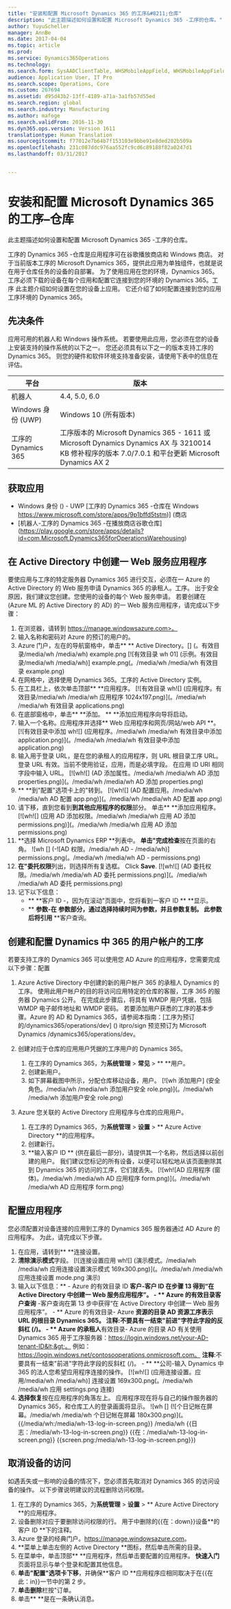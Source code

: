 ```yaml
---
title: "安装和配置 Microsoft Dynamics 365 的工序&#8211;仓库"
description: "此主题描述如何设置和配置 Microsoft Dynamics 365 -工序的仓库。"
author: YuyuScheller
manager: AnnBe
ms.date: 2017-04-04
ms.topic: article
ms.prod: 
ms.service: Dynamics365Operations
ms.technology: 
ms.search.form: SysAADClientTable, WHSMobileAppField, WHSMobileAppFieldPriority, WHSRFMenu, WHSRFMenuItem, WHSWorker
audience: Application User, IT Pro
ms.search.scope: Operations, Core
ms.custom: 267694
ms.assetid: d95d43b2-13ff-4189-a71a-3a1fb57d55ed
ms.search.region: global
ms.search.industry: Manufacturing
ms.author: mafoge
ms.search.validFrom: 2016-11-30
ms.dyn365.ops.version: Version 1611
translationtype: Human Translation
ms.sourcegitcommit: f77012e7b64b7f153103e9bbe91e8ded202b509a
ms.openlocfilehash: 231c087ddc976aa552fc9cd6c89188f82a0247d1
ms.lasthandoff: 03/31/2017


---
```


# <a name="install-and-configure-microsoft-dynamics-365-for-operations-8211-warehousing"></a>安装和配置 Microsoft Dynamics 365 的工序&#8211;仓库

此主题描述如何设置和配置 Microsoft Dynamics 365 -工序的仓库。

工序的 Dynamics 365 -仓库是应用程序可在谷歌播放商店和 Windows 商店。 对于当前版本工序的 Microsoft Dynamics 365，提供此应用为单独组件，也就是说在用于仓库任务的设备的自部署。 为了使用应用在您的环境，Dynamics 365。工序必须下载的设备在每个应用和配置它连接到您的环境的 Dynamics 365。工序 此主题介绍如何设置在您的设备上应用。 它还介绍了如何配置连接到您的应用工序环境的 Dynamics 365。

## <a name="prerequisites"></a>先决条件
应用可用的机器人和 Windows 操作系统。 若要使用此应用，您必须在您的设备上安装支持的操作系统的以下之一。 您还必须具有以下之一的版本支持工序的 Dynamics 365。 则您的硬件和软件环境支持准备安装，请使用下表中的信息在评估。

| 平台                    | 版本                                                                                                                                                                     |
|-----------------------------|-----------------------------------------------------------------------------------------------------------------------------------------------------------------------------|
| 机器人                     | 4.4, 5.0, 6.0                                                                                                                                                               |
| Windows 身份 (UWP)               | Windows 10 (所有版本)                                                                                                                                                   |
| 工序的 Dynamics 365 | 工序版本的 Microsoft Dynamics 365 - 1611 或 Microsoft Dynamics Dynamics AX 与 3210014 KB 修补程序的版本 7.0/7.0.1 和平台更新 Microsoft Dynamics AX 2 |

## <a name="get-the-app"></a>获取应用
-   Windows 身份 () - UWP [工序的 Dynamics 365 -仓库在 Windows https://www.microsoft.com/store/apps/9p1bffd5tstm)] (商店
-   [机器人-工序的 Dynamics 365 -在播放商店谷歌仓库] (https://play.google.com/store/apps/details?id=com.Microsoft.Dynamics365forOperationsWarehousing)

## <a name="create-a-web-service-application-in-active-directory"></a>在 Active Directory 中创建一 Web 服务应用程序
要使应用与工序的特定服务器 Dynamics 365 进行交互，必须在一 Azure 的 Active Directory 的 Web 服务申请 Dynamics 365 的承租人。工序。 出于安全原因，我们建议您创建。您使用的设备的每个 Web 服务申请。 若要创建在 (Azure ML 的 Active Directory 的 AD) 的一 Web 服务应用程序，请完成以下步骤：

1.  在浏览器，请转到 https://manage.windowsazure.com>。
2.  输入名称和密码对 Azure 的预订的用户的。
3.  Azure 门户，左在的导航窗格中，单击** ** Active Directory。[] (。有效目录/media/wh /media/wh) example.png [![有效目录 wh 01] (示例。有效目录/media/wh /media/wh)] example.png(。/media/wh /media/wh 有效目录 example.png)
4.  在网格中，选择使用 Dynamics 365。工序的 Active Directory 实例。
5.  在工具栏上，依次单击顶部** **应用程序。 [![有效目录 wh![] (应用程序。有效目录/media/wh /media/wh 应用程序 1024x197.png)](。/media/wh /media/wh 有效目录 applications.png)
6.  在底部窗格中，单击** **添加。 ** **添加应用程序向导将启动。
7.  输入一个名称。应用程序并选择** Web 应用程序和网页/网站/web API **。 [![有效目录中添加 wh![] (应用程序。/media/wh /media/wh 有效目录中添加 application.png)](。/media/wh /media/wh 有效目录中添加 application.png)
8.  输入用于登录 URL，是在您的承租人的应用程序，则 URL 根目录工序 URL。 登录 URL 有效。当前不使用验证，应用，而是必填字段。 在应用 ID URI 相同字段中输入 URL。 [![wh![] (AD 添加属性。/media/wh /media/wh AD 添加 properties.png)](。/media/wh /media/wh AD 添加 properties.png)
9.  ** **到"配置"选项卡上的"转到。 [![wh![] (AD 配置应用。/media/wh /media/wh AD 配置 app.png)](。/media/wh /media/wh AD 配置 app.png)
10. 请下移，直到您看到**到其他应用程序的权限**部分。 单击** **添加应用程序。 [![wh![] (应用 AD 添加权限。/media/wh /media/wh 应用 AD 添加 permissions.png)](。/media/wh /media/wh 应用 AD 添加 permissions.png)
11. **选择 Microsoft Dynamics ERP **列表中。 **单击"完成检查**按在页面的右角。 ![wh [] (-![AD 权限。/media/wh AD - /media/wh)] permissions.png(。/media/wh /media/wh AD - permissions.png)
12. **在"委托权限**列出，则选择所有复选框。 Click **Save**. [![wh![] (AD 委托权限。/media/wh /media/wh AD 委托 permissions.png)](。/media/wh /media/wh AD 委托 permissions.png)
13. 记下以下信息：
    -   ** **客户 ID -，因为在滚动"页面中，您将看到一客户 ID ** **显示。
    -   ** **参数-在** **参数部分，通过选择持续时间为参数，并且参数复制。 此参数后将引用** **客户查询。

## <a name="create-and-configure-a-user-account-in-dynamics-365-for-operations"></a>创建和配置 Dynamics 中 365 的用户帐户的工序
若要支持工序的 Dynamics 365 可以使用您 AD Azure 的应用程序，您需要完成以下步骤：配置

1.  Azure Active Directory 中创建的新的用户帐户 365 的承租人 Dynamics 的工序。 使用此用户帐户的目的将访问应用特定的仓库的客服，工序 365 的服务器 Dynamics 公开。 在完成此步骤后，将具有 WMDP 用户凭据，包括 WMDP 电子邮件地址和 WMDP 密码。 若要添加用户获悉的工序的基本步骤。Azure 的 AD 和 Dynamics 365，请参阅本指南：[工序为预订的/dynamics365/operations/dev] () itpro/sign 预览预订为 Microsoft Dynamics /dynamics365/operations/dev。
2.  创建对应于仓库的应用用户凭据的工序用户的 Dynamics 365。
    1.  在工序的 Dynamics 365，为**系统管理** &gt; **常见** &gt; ** **用户。
    2.  创建新用户。
    3.  如下屏幕截图中所示，分配仓库移动设备，用户。 [![wh 添加用户] (安全角色。/media/wh /media/wh 添加用户安全 role.png)](。/media/wh /media/wh 添加用户安全 role.png)

3.  Azure 您关联的 Active Directory 应用程序与仓库的应用用户。
    1.  在工序的 Dynamics 365，为**系统管理** &gt; **设置** &gt; ** Azure Active Directory **的应用程序。
    2.  创建新行。
    3.  **输入客户 ID ** (供在最后一部分)，请提供其一个名称，然后选择以前创建的用户。 我们建议您标记的所有设备，以便可以轻松地从该页面删除其到 Dynamics 365 的访问的工序，它们就丢失。 [![wh![AD 应用程序 (窗体)。/media/wh /media/wh AD 应用程序 form.png)](。/media/wh /media/wh AD 应用程序 form.png)

## <a name="configure-the-application"></a>配置应用程序
您必须配置对设备连接的应用到工序的 Dynamics 365 服务器通过 AD Azure 的应用程序。 为此，请完成以下步骤。

1.  在应用，请转到** **连接设置。
2.  **清除演示模式**字段。 [![连接设置应用 wh![] (演示模式。/media/wh /media/wh 应用连接设置演示模式 169x300.png)](。/media/wh /media/wh 应用连接设置 mode.png 演示)
3.  输入以下信息：** - Azure 的有效目录 ID **客户-客户 ID 在步骤 13 得到“在 Active Directory 中创建一 Web 服务应用程序”。 - ** Azure 的有效目录客户查询** -客户查询在第 13 步中获得“在 Active Directory 中创建一 Web 服务应用程序”。 - ** Azure 的有效目录- Azure **资源的目录 AD 资源工序表示 URL 的根目录 Dynamics 365。 **注释**:不要具有一结束"前进"字符此字段的反斜杠 (/)。 - ** Azure 的承租人**有效目录- Azure 的目录 AD 有关使用 Dynamics 365 用于工序服务器：https://login.windows.net/your-AD-tenant-ID&lt;&gt;。 例如：https://login.windows.net/contosooperations.onmicrosoft.com。 
**注释**:不要具有一结束"前进"字符此字段的反斜杠 (/)。 - ** **公司-输入 Dynamics 中 365 的法人您希望应用程序连接的操作。 [![wh![] (应用连接设置。应用/media/wh /media/wh)] 连接设置 169x300.png(。/media/wh /media/wh 应用 settings.png 连接)
4.  **选择恢复**按在应用程序的角落左上。 应用程序现在将与自己的操作服务器的 Dynamics 365，和仓库工人的登录画面将显示。 ![wh [] (![个日记帐在屏幕。/media/wh /media/wh 个日记帐在屏幕 180x300.png)](。{{/media/wh:/media/wh-13-log-in-screen.png}} /media/wh {{日志：/media/wh-13-log-in-screen.png}} {{在：/media/wh-13-log-in-screen.png}} {{screen.png:/media/wh-13-log-in-screen.png}})

## <a name="remove-access-for-a-device"></a>取消设备的访问
如遇丢失或一影响的设备的情况下，您必须首先取消对 Dynamics 365 的访问设备的操作。 以下步骤说明建议的流程删除访问权限。

1.  在工序的 Dynamics 365，为**系统管理** &gt; **设置** &gt; ** Azure Active Directory **的应用程序。
2.  设备删除对应于要删除访问权限的行。 用于中删除的{{在：down}}设备**的客户 ID **下的注释。
3.  Azure 登录的经典门户。<https://manage.windowsazure.com>。
4.  **菜单上单击左侧的 Active Directory **图标，然后单击所需的目录。
5.  在菜单中，单击顶部** **应用程序，然后单击要配置的应用程序。 **快速入门**页面将显示与单个登录和配置其他信息。
6.  **单击"配置"选项卡下移**，并确保**客户 ID **应用程序应相同取决于在{{在此：in}}一节中的第 2 步。
7.  **单击删除**栏按"订单。
8.  单击** **是在一条确认消息。




